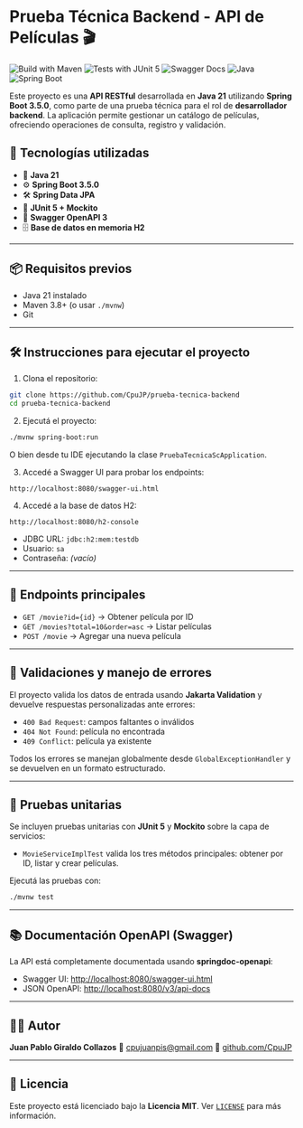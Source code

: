 # Prueba Técnica Backend - API de Películas 🎬



![Build with Maven](https://img.shields.io/badge/build-Maven-blue)
![Tests with JUnit 5](https://img.shields.io/badge/tests-JUnit%205-green)
![Swagger Docs](https://img.shields.io/badge/docs-Swagger%20UI-brightgreen)
![Java](https://img.shields.io/badge/Language-Java-orange)
![Spring Boot](https://img.shields.io/badge/Framework-Spring%20Boot-brightgreen)

Este proyecto es una **API RESTful** desarrollada en **Java 21** utilizando **Spring Boot 3.5.0**, como parte de una prueba técnica para el rol de **desarrollador backend**. La aplicación permite gestionar un catálogo de películas, ofreciendo operaciones de consulta, registro y validación.

## 🚀 Tecnologías utilizadas

* 🔧 **Java 21**
* ⚙️ **Spring Boot 3.5.0**
* 🛠️ **Spring Data JPA**
* 🧪 **JUnit 5 + Mockito**
* 📄 **Swagger OpenAPI 3**
* 🗄️ **Base de datos en memoria H2**

---

## 📦 Requisitos previos

* Java 21 instalado
* Maven 3.8+ (o usar `./mvnw`)
* Git

---

## 🛠️ Instrucciones para ejecutar el proyecto

1. Clona el repositorio:

```bash
git clone https://github.com/CpuJP/prueba-tecnica-backend
cd prueba-tecnica-backend
```

2. Ejecutá el proyecto:

```bash
./mvnw spring-boot:run
```

O bien desde tu IDE ejecutando la clase `PruebaTecnicaScApplication`.

3. Accedé a Swagger UI para probar los endpoints:

```
http://localhost:8080/swagger-ui.html
```

4. Accedé a la base de datos H2:

```
http://localhost:8080/h2-console
```

* JDBC URL: `jdbc:h2:mem:testdb`
* Usuario: `sa`
* Contraseña: *(vacío)*

---

## 📄 Endpoints principales

* `GET /movie?id={id}` → Obtener película por ID
* `GET /movies?total=10&order=asc` → Listar películas
* `POST /movie` → Agregar una nueva película

---

## 🔐 Validaciones y manejo de errores

El proyecto valida los datos de entrada usando **Jakarta Validation** y devuelve respuestas personalizadas ante errores:

* `400 Bad Request`: campos faltantes o inválidos
* `404 Not Found`: película no encontrada
* `409 Conflict`: película ya existente

Todos los errores se manejan globalmente desde `GlobalExceptionHandler` y se devuelven en un formato estructurado.

---

## 🧪 Pruebas unitarias

Se incluyen pruebas unitarias con **JUnit 5** y **Mockito** sobre la capa de servicios:

* `MovieServiceImplTest` valida los tres métodos principales: obtener por ID, listar y crear películas.

Ejecutá las pruebas con:

```bash
./mvnw test
```

---

## 📚 Documentación OpenAPI (Swagger)

La API está completamente documentada usando **springdoc-openapi**:

* Swagger UI: [http://localhost:8080/swagger-ui.html](http://localhost:8080/swagger-ui.html)
* JSON OpenAPI: [http://localhost:8080/v3/api-docs](http://localhost:8080/v3/api-docs)

---

## 👨‍💻 Autor

**Juan Pablo Giraldo Collazos**
📧 [cpujuanpis@gmail.com](mailto:cpujuanpis@gmail.com)
🔗 [github.com/CpuJP](https://github.com/CpuJP)

---

## 📝 Licencia

Este proyecto está licenciado bajo la **Licencia MIT**. Ver [`LICENSE`](LICENSE) para más información.
